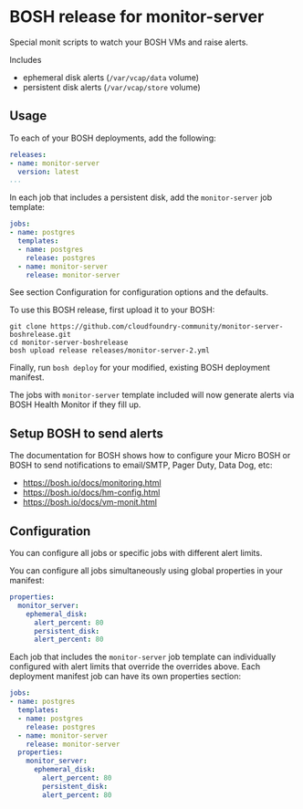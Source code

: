 BOSH release for monitor-server
===============================

Special monit scripts to watch your BOSH VMs and raise alerts.

Includes

-	ephemeral disk alerts (`/var/vcap/data` volume)
-	persistent disk alerts (`/var/vcap/store` volume)

Usage
-----

To each of your BOSH deployments, add the following:

```yaml
releases:
- name: monitor-server
  version: latest
...
```

In each job that includes a persistent disk, add the `monitor-server` job template:

```yaml
jobs:
- name: postgres
  templates:
  - name: postgres
    release: postgres
  - name: monitor-server
    release: monitor-server
```

See section Configuration for configuration options and the defaults.

To use this BOSH release, first upload it to your BOSH:

```
git clone https://github.com/cloudfoundry-community/monitor-server-boshrelease.git
cd monitor-server-boshrelease
bosh upload release releases/monitor-server-2.yml
```

Finally, run `bosh deploy` for your modified, existing BOSH deployment manifest.

The jobs with `monitor-server` template included will now generate alerts via BOSH Health Monitor if they fill up.

Setup BOSH to send alerts
-------------------------

The documentation for BOSH shows how to configure your Micro BOSH or BOSH to send notifications to email/SMTP, Pager Duty, Data Dog, etc:

-	https://bosh.io/docs/monitoring.html
-	https://bosh.io/docs/hm-config.html
-	https://bosh.io/docs/vm-monit.html

Configuration
-------------

You can configure all jobs or specific jobs with different alert limits.

You can configure all jobs simultaneously using global properties in your manifest:

```yaml
properties:
  monitor_server:
    ephemeral_disk:
      alert_percent: 80
      persistent_disk:
      alert_percent: 80
```

Each job that includes the `monitor-server` job template can individually configured with alert limits that override the overrides above. Each deployment manifest job can have its own properties section:

```yaml
jobs:
- name: postgres
  templates:
  - name: postgres
    release: postgres
  - name: monitor-server
    release: monitor-server
  properties:
    monitor_server:
      ephemeral_disk:
        alert_percent: 80
        persistent_disk:
        alert_percent: 80
```
